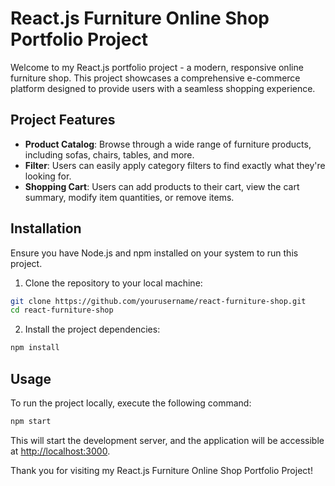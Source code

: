 # React.js Furniture Online Shop Portfolio Project

Welcome to my React.js portfolio project - a modern, responsive online furniture shop. This project showcases a comprehensive e-commerce platform designed to provide users with a seamless shopping experience. 

## Project Features

- **Product Catalog**: Browse through a wide range of furniture products, including sofas, chairs, tables, and more.
- **Filter**: Users can easily apply category filters to find exactly what they're looking for.
- **Shopping Cart**: Users can add products to their cart, view the cart summary, modify item quantities, or remove items.

## Installation

Ensure you have Node.js and npm installed on your system to run this project.

1. Clone the repository to your local machine:

```bash
git clone https://github.com/yourusername/react-furniture-shop.git
cd react-furniture-shop
```

2. Install the project dependencies:

```bash
npm install
```

## Usage

To run the project locally, execute the following command:

```bash
npm start
```

This will start the development server, and the application will be accessible at [http://localhost:3000](http://localhost:3000).

Thank you for visiting my React.js Furniture Online Shop Portfolio Project!
